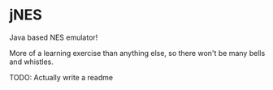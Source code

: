 # jNES
Java based NES emulator!

More of a learning exercise than anything else, so there won't be many bells and whistles.

TODO: Actually write a readme
